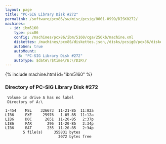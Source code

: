 ```yaml
---
layout: page
title: "PC-SIG Library Disk #272"
permalink: /software/pcx86/sw/misc/pcsig/0001-0999/DISK0272/
machines:
  - id: ibm5160
    type: pcx86
    config: /machines/pcx86/ibm/5160/cga/256kb/machine.xml
    diskettes: /machines/pcx86/diskettes.json,/disks/pcsig0/pcx86/diskettes.json
    autoGen: true
    autoMount:
      B: "PC-SIG Library Disk #272"
    autoType: $date\r$time\rB:\rDIR\r
---
```


{% include machine.html id="ibm5160" %}

### Directory of PC-SIG Library Disk #272

     Volume in drive A has no label
     Directory of A:\

    1-454    MSL    326673  11-21-85  11:02a
    LIB6     EXE     25976   1-05-85  11:12a
    LIB6     DOC      2651  11-20-85   2:37p
    LIB6     PAR       296  11-20-85   2:34p
    LIB6     BAT       235  11-20-85   2:34p
            5 file(s)     355831 bytes
                            3072 bytes free
